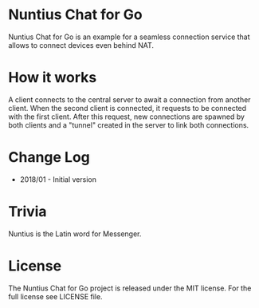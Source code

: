 # Nuntius Chat for Go
Nuntius Chat for Go is an example for a seamless connection service that allows to connect devices even behind NAT.

# How it works
A client connects to the central server to await a connection from another client. When the second client is connected, it requests to be connected with the first client. After this request, new connections are spawned by both clients and a "tunnel" created in the server to link both connections.

# Change Log

- 2018/01 - Initial version

# Trivia
Nuntius is the Latin word for Messenger.

# License
The Nuntius Chat for Go project is released under the MIT license. For the full license see LICENSE file.

